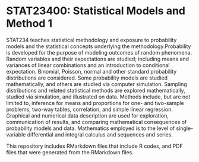 # STAT23400: Statistical Models and Method 1

STAT234 teaches statistical methodology and exposure to probability models and the statistical concepts underlying the methodology.Probability is developed for the purpose of modeling outcomes of random phenomena. Random variables and their expectations are studied; including means and variances of linear combinations and an introduction to conditional expectation. Binomial, Poisson, normal and other standard probability distributions are considered. Some probability models are studied mathematically, and others are studied via computer simulation. Sampling distributions and related statistical methods are explored mathematically, studied via simulation, and illustrated on data. Methods include, but are not limited to, inference for means and proportions for one- and two-sample problems, two-way tables, correlation, and simple linear regression. Graphical and numerical data description are used for exploration, communication of results, and comparing mathematical consequences of probability models and data. Mathematics employed is to the level of single-variable differential and integral calculus and sequences and series.

This repository includes RMarkdown files that include R codes, and PDF files that were generated from the RMarkdown files.
